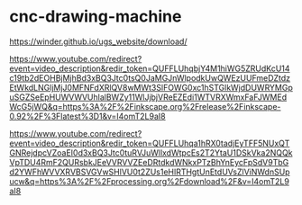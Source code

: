 # cnc-drawing-machine

https://winder.github.io/ugs_website/download/

https://www.youtube.com/redirect?event=video_description&redir_token=QUFFLUhqbjY4M1hiWG5ZRUdKcU14c19tb2dEOHBjMjhBd3xBQ3Jtc0tsQ0JaMGJnWlpodkUwQWEzUUFmeDZtdzEtWkdLNGljMjJ0MFNFdXRlQV8wMWt3SlFOWG0xc1hSTGlkWjdDUWRYMGpuSGZSeEpHUWVWVUhlalBWZy11WlJjbjVReEZEdi1WTVRXWmxFaFJWMEdWcG5jWQ&q=https%3A%2F%2Finkscape.org%2Frelease%2Finkscape-0.92%2F%3Flatest%3D1&v=I4omT2L9aI8

https://www.youtube.com/redirect?event=video_description&redir_token=QUFFLUhqa1hRX0tadjEyTFF5NUxQTGNRejdpcVZoaEI0d3xBQ3Jtc0tuRVJuWllxdWtpcEs2T2YtaU1DSkVka2NQQkVpTDU4RmF2QURsbkJEeVVRVVZEeDRtdkdWNkxPTzBhYnEycFpSdV9TbGd2YWFhWVVXRVBSVGVwSHlVU0t2ZUs1eHlRTHgtUnEtdUVsZlViNWdnSUpucw&q=https%3A%2F%2Fprocessing.org%2Fdownload%2F&v=I4omT2L9aI8
